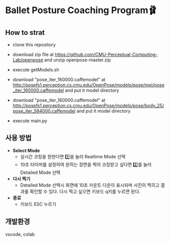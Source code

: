 # Ballet Posture Coaching Program🩰

## How to strat

- clone this repository

- download zip file at https://github.com/CMU-Perceptual-Computing-Lab/openpose and unzip openpose-master.zip

- execute getModels.sh

- download "pose_iter_160000.caffemodel" at
  http://posefs1.perception.cs.cmu.edu/OpenPose/models/pose/mpi/pose_iter_160000.caffemodel
  and put it model directory

- download "pose_iter_160000.caffemodel" at
  http://posefs1.perception.cs.cmu.edu/OpenPose/models/pose/body_25/pose_iter_584000.caffemodel
  and put it model directory

- execute main.py

## 사용 방법

- **Select Mode**
  - 실시간 코칭을 원한다면 1️⃣을 눌러 Realtime Mode 선택
  - 10초 타이머를 설정하여 원하는 장면을 찍어 코칭받고 싶다면 2️⃣를 눌러 Detailed Mode 선택
- **다시 찍기**
  - Detailed Mode 선택시 화면에 10초 카운트 다운이 표시되며 사진이 찍히고 결과를 확인할 수 있다. 다시 찍고 싶으면 키보드 q키를 누르면 된다.
- **종료**
  - 키보드 ESC 누르기

## 개발환경

vscode, colab
